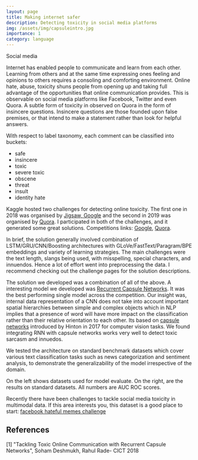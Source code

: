 ```yaml
---
layout: page
title: Making internet safer
description: Detecting toxicity in social media platforms
img: /assets/img/capsuleintro.jpg
importance: 1
category: language
---
```

<img class="img-fluid rounded z-depth-1" src="{{ '/assets/img/capsuleintro.jpg' | relative_url }}" alt="" title="example image"/>
<div class="caption">
    Social media
</div>

Internet has enabled people to communicate and learn from each other. Learning from others and at the same time expressing ones feeling and opinions to others requires a consoling and comforting environment. Online hate, abuse, toxicity shuns people from opening up and taking full advantage of the opportunities that online communication provides. This is observable on social media platforms like Facebook, Twitter and even Quora. A subtle form of toxicity in observed on Quora in the form of insincere questions. Insincere questions are those founded upon false premises, or that intend to make a statement rather than look for helpful answers.

With respect to label taxonomy, each comment can be classified into buckets:
- safe
- insincere
- toxic
- severe toxic
- obscene
- threat
- insult
- identity hate

Kaggle hosted two challenges for detecting online toxicity. The first one in 2018 was organised by [Jigsaw, Google](https://jigsaw.google.com/) and the second in 2019 was organised by [Quora](https://www.quora.com/about). I participated in both of the challenges, and it generated some great solutions. Competitions links: [Google](https://www.kaggle.com/c/jigsaw-toxic-comment-classification-challenge), [Quora](https://www.kaggle.com/c/quora-insincere-questions-classification).

In brief, the solution generally involved combination of LSTM/GRU/CNN/Boosting architectures with GLoVe/FastText/Paragram/BPE embeddings and variety of learning strategies. The main challenges were the text length, slangs being used, with misspelling, special characters, and innuendos. Hence a lot of effort went into preprocessing the data. I recommend checking out the challenge pages for the solution descriptions. 

The solution we developed was a combination of all of the above. A interesting model we developed was [Recurrent Capsule Networks](https://ieeexplore.ieee.org/abstract/document/8722433). It was the best performing single model across the competition. Our insight was, internal data representation of a CNN does not take into account important spatial hierarchies between simple and complex objects which in NLP implies that a presence of word will have more impact on the classification rather than their relative orientation to each other. Its based on [capsule networks](https://arxiv.org/pdf/1710.09829.pdf) introduced by Hinton in 2017 for computer vision tasks. We found integrating RNN with capsule networks works very well to detect toxic sarcasm and innuedos. 

We tested the architecture on standard benchmark datasets which cover various text classification tasks such as news categorization and sentiment analysis, to demonstrate the generalizability of the model irrespective of the domain.

<div class="row">
    <div class="col-sm mt-3 mt-md-0">
        <img class="img-fluid rounded z-depth-1" src="{{ '/assets/img/capsuletable.jpg' | relative_url }}" alt="" title="example image"/>
    </div>
    <div class="col-sm mt-3 mt-md-0">
        <img class="img-fluid rounded z-depth-1" src="{{ '/assets/img/capsuletable2.jpg' | relative_url }}" alt="" title="example image"/>
    </div>
</div>
<div class="caption">
    On the left shows datasets used for model evaluate. On the right, are the results on standard datasets. All numbers are AUC ROC scores.
</div>

Recently there have been challenges to tackle social media toxicity in multimodal data. If this area interests you, this dataset is a good place to start: [facebook hateful memes challenge](https://ai.facebook.com/blog/hateful-memes-challenge-and-data-set/)



## References
[1] "Tackling Toxic Online Communication with Recurrent Capsule Networks", Soham Deshmukh, Rahul Rade- CICT 2018 <br>
